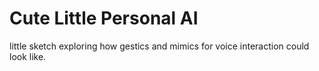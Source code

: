 # Cute Little Personal AI

little sketch exploring how gestics and mimics for voice interaction could look like.
